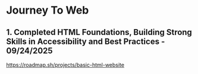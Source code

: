 # Journey To Web
## 1. Completed HTML Foundations, Building Strong Skills in Accessibility and Best Practices - 09/24/2025
https://roadmap.sh/projects/basic-html-website

